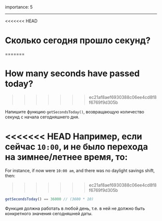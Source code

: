 importance: 5

---

<<<<<<< HEAD
# Сколько сегодня прошло секунд?
=======
# How many seconds have passed today?
>>>>>>> ec21af8aef6930388c06ee4cd8f8f6769f9d305b

Напишите функцию `getSecondsToday()`, возвращающую количество секунд с начала сегодняшнего дня.

<<<<<<< HEAD
Например, если сейчас `10:00`, и не было перехода на зимнее/летнее время, то:
=======
For instance, if now were `10:00 am`, and there was no daylight savings shift, then:
>>>>>>> ec21af8aef6930388c06ee4cd8f8f6769f9d305b

```js
getSecondsToday() == 36000 // (3600 * 10)
```

Функция должна работать в любой день, т.е. в ней не должно быть конкретного значения сегодняшней даты.
